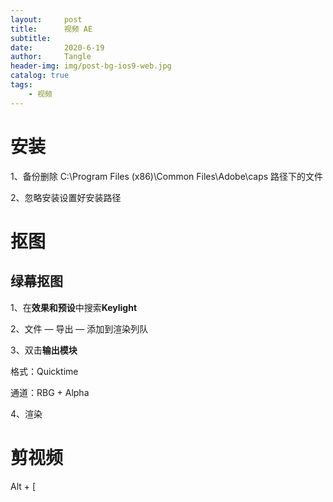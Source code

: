 ```yaml
---
layout:     post
title:      视频 AE
subtitle:   
date:       2020-6-19
author:     Tangle
header-img: img/post-bg-ios9-web.jpg
catalog: true
tags:
    - 视频
---
```


# 安装

1、备份删除 C:\Program Files (x86)\Common Files\Adobe\caps 路径下的文件

2、忽略安装设置好安装路径

# 抠图

## 绿幕抠图

1、在**效果和预设**中搜索**Keylight**

2、文件 — 导出 — 添加到渲染列队

3、双击**输出模块**

格式：Quicktime

通道：RBG + Alpha

4、渲染

# 剪视频

Alt + [
